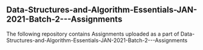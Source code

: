 ## Data-Structures-and-Algorithm-Essentials-JAN-2021-Batch-2---Assignments

The following repository contains Assignments uploaded as a part of Data-Structures-and-Algorithm-Essentials-JAN-2021-Batch-2---Assignments

